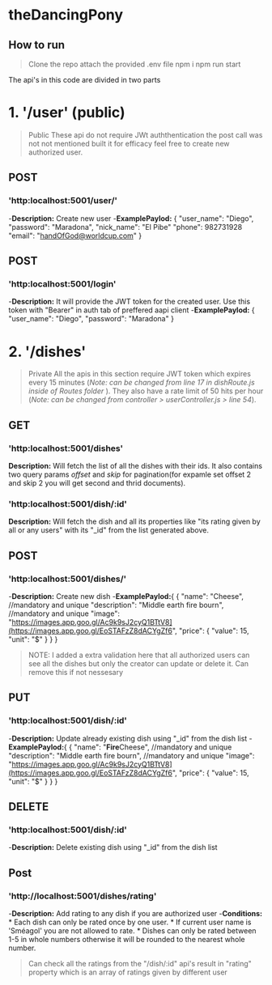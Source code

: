 # theDancingPony

## How to run
> Clone the repo attach the provided .env file 
> npm i
> npm run start

The api's in this code are divided in two parts

# 1. '/user' (public)

> Public
> These api do not require JWt auththentication the post call was not not mentioned built it for efficacy feel free to create new authorized user.

## POST
### 'http:localhost:5001/user/'  

-**Description:** Create new user
-**ExamplePaylod:**
{
  "user_name": "Diego",
  "password": "Maradona",
  "nick_name": "El Pibe"
  "phone": 982731928
  "email": "handOfGod@worldcup.com"
}

## POST
### 'http:localhost:5001/login'  

-**Description:** It will provide the JWT token for the created user. Use this token with "Bearer" in auth tab of preffered aapi client 
-**ExamplePaylod:**
{
  "user_name": "Diego",
  "password": "Maradona"
}

# 2. '/dishes' 

> Private
> All the apis in this section require JWT token which expires every 15 minutes (*Note: can be changed from line 17 in dishRoute.js inside of Routes folder* ). 
> They also have a rate limit of 50 hits per hour (*Note: can be changed from controller > userController.js > line 54*).

## GET
### 'http:localhost:5001/dishes'  

**Description:** Will fetch the list of all the dishes with their ids. It also contains two query params *offset* and *skip* for pagination(for expamle set offset 2 and skip 2 you will get second and thrid documents).

### 'http:localhost:5001/dish/:id'  

**Description:** Will fetch the dish and all its properties like "its rating given by all or any users" with its "_id" from the list generated above.

## POST
### 'http:localhost:5001/dishes/'  

-**Description:** Create new dish
-**ExamplePaylod:**{
{
  "name": "Cheese", //mandatory and unique
  "description": "Middle earth fire bourn", //mandatory and unique
  "image": "https://images.app.goo.gl/Ac9k9sJ2cyQ1BTtV8](https://images.app.goo.gl/EoSTAFzZ8dACYgZf6",
  "price": {
    "value": 15,
    "unit": "$"
  }
}
}

>NOTE: I added a extra validation here that all authorized users can see all the dishes but only the creator can update or delete it. Can remove this if not nessesary

## PUT
### 'http:localhost:5001/dish/:id'  

-**Description:** Update already existing dish using "_id" from the dish list
-**ExamplePaylod:**{
{
  "name": "**Fire**Cheese", //mandatory and unique
  "description": "Middle earth fire bourn", //mandatory and unique
  "image": "https://images.app.goo.gl/Ac9k9sJ2cyQ1BTtV8](https://images.app.goo.gl/EoSTAFzZ8dACYgZf6",
  "price": {
    "value": 15,
    "unit": "$"
  }
}
}

## DELETE
### 'http:localhost:5001/dish/:id'  

-**Description:** Delete existing dish using "_id" from the dish list

## Post
### 'http://localhost:5001/dishes/rating'

-**Description:** Add rating to any dish if you are authorized user 
-**Conditions:** 
    * Each dish can only be rated once by one user.
    * If current user name is 'Sméagol' you are not allowed to rate.
    * Dishes can only be rated between 1-5 in whole numbers otherwise it will be rounded to the nearest whole number.
> Can check all the ratings from the "/dish/:id" api's result in "rating" property which is an array of ratings given by different user



